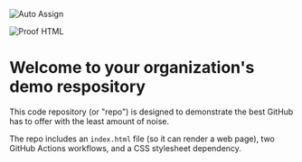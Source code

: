 ![Auto Assign](https://github.com/Koltin-Prof-Dev/demo-repository/actions/workflows/auto-assign.yml/badge.svg)

![Proof HTML](https://github.com/Koltin-Prof-Dev/demo-repository/actions/workflows/proof-html.yml/badge.svg)

# Welcome to your organization's demo respository
This code repository (or "repo") is designed to demonstrate the best GitHub has to offer with the least amount of noise.

The repo includes an `index.html` file (so it can render a web page), two GitHub Actions workflows, and a CSS stylesheet dependency.
